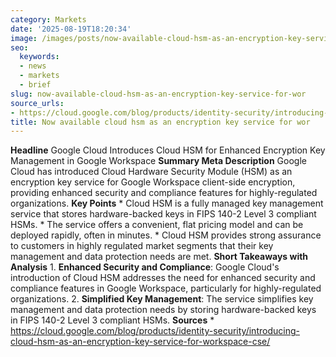 ```yaml
---
category: Markets
date: '2025-08-19T18:20:34'
image: /images/posts/now-available-cloud-hsm-as-an-encryption-key-service-for-wor.jpg
seo:
  keywords:
  - news
  - markets
  - brief
slug: now-available-cloud-hsm-as-an-encryption-key-service-for-wor
source_urls:
- https://cloud.google.com/blog/products/identity-security/introducing-cloud-hsm-as-an-encryption-key-service-for-workspace-cse/
title: Now available cloud hsm as an encryption key service for wor
---
```


**Headline** Google Cloud Introduces Cloud HSM for Enhanced Encryption Key Management in Google Workspace  **Summary Meta Description** Google Cloud has introduced Cloud Hardware Security Module (HSM) as an encryption key service for Google Workspace client-side encryption, providing enhanced security and compliance features for highly-regulated organizations.  **Key Points**  * Cloud HSM is a fully managed key management service that stores hardware-backed keys in FIPS 140-2 Level 3 compliant HSMs. * The service offers a convenient, flat pricing model and can be deployed rapidly, often in minutes. * Cloud HSM provides strong assurance to customers in highly regulated market segments that their key management and data protection needs are met.  **Short Takeaways with Analysis**  1. **Enhanced Security and Compliance**: Google Cloud's introduction of Cloud HSM addresses the need for enhanced security and compliance features in Google Workspace, particularly for highly-regulated organizations. 2. **Simplified Key Management**: The service simplifies key management and data protection needs by storing hardware-backed keys in FIPS 140-2 Level 3 compliant HSMs.  **Sources**  * https://cloud.google.com/blog/products/identity-security/introducing-cloud-hsm-as-an-encryption-key-service-for-workspace-cse/